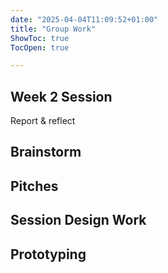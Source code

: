 ```yaml
---
date: "2025-04-04T11:09:52+01:00"
title: "Group Work"
ShowToc: true
TocOpen: true

---
```


## Week 2 Session
Report & reflect

## Brainstorm

## Pitches

## Session Design Work

## Prototyping